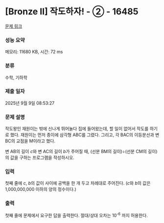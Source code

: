 # [Bronze II] 작도하자! - ② - 16485 

[문제 링크](https://www.acmicpc.net/problem/16485) 

### 성능 요약

메모리: 11680 KB, 시간: 72 ms

### 분류

수학, 기하학

### 제출 일자

2025년 9월 9일 08:53:27

### 문제 설명

<p>작도왕인 재원이는 밖에 신나게 뛰어놀다 집에 들어왔는데, 할 일이 없어서 작도를 하기로 했다. 재원이는 먼저 종이에 삼각형 ABC를 그렸다. 그리고, 각 BAC의 이등분선과 변 BC의 교점을 M이라고 했다.</p>

<p>변 AB의 길이 <em>c</em>와 변 AC의 길이 <em>b</em>가 주어질 때, (선분 BM의 길이)÷(선분 CM의 길이)의 값을 구하는 프로그램을 작성하시오.</p>

### 입력 

 <p>첫째 줄에 <em>c</em>, <em>b</em>의 값이 사이에 공백을 한 개 두고 차례대로 주어진다. (<em>c</em>와 <em>b</em>의 값은 1,000,000,000 이하의 양의 정수이다.)</p>

### 출력 

 <p>첫째 줄에 문제에서 요구한 답을 출력한다. 절대/상대 오차는 10<sup>-6</sup> 까지 허용한다.</p>

